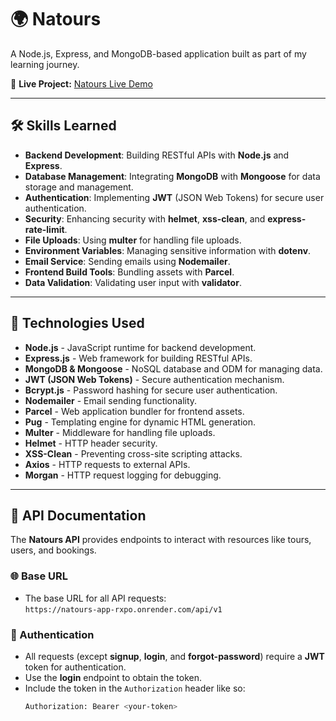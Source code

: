 # 🌍 Natours

A Node.js, Express, and MongoDB-based application built as part of my learning journey.

🚀 **Live Project:** [Natours Live Demo](https://natours-app-rxpo.onrender.com)

---

## 🛠️ Skills Learned

- **Backend Development**: Building RESTful APIs with **Node.js** and **Express**.
- **Database Management**: Integrating **MongoDB** with **Mongoose** for data storage and management.
- **Authentication**: Implementing **JWT** (JSON Web Tokens) for secure user authentication.
- **Security**: Enhancing security with **helmet**, **xss-clean**, and **express-rate-limit**.
- **File Uploads**: Using **multer** for handling file uploads.
- **Environment Variables**: Managing sensitive information with **dotenv**.
- **Email Service**: Sending emails using **Nodemailer**.
- **Frontend Build Tools**: Bundling assets with **Parcel**.
- **Data Validation**: Validating user input with **validator**.

---

## 🔧 Technologies Used

- **Node.js** - JavaScript runtime for backend development.
- **Express.js** - Web framework for building RESTful APIs.
- **MongoDB & Mongoose** - NoSQL database and ODM for managing data.
- **JWT (JSON Web Tokens)** - Secure authentication mechanism.
- **Bcrypt.js** - Password hashing for secure user authentication.
- **Nodemailer** - Email sending functionality.
- **Parcel** - Web application bundler for frontend assets.
- **Pug** - Templating engine for dynamic HTML generation.
- **Multer** - Middleware for handling file uploads.
- **Helmet** - HTTP header security.
- **XSS-Clean** - Preventing cross-site scripting attacks.
- **Axios** - HTTP requests to external APIs.
- **Morgan** - HTTP request logging for debugging.

---

## 📜 API Documentation

The **Natours API** provides endpoints to interact with resources like tours, users, and bookings.

### 🌐 Base URL
- The base URL for all API requests:  
  `https://natours-app-rxpo.onrender.com/api/v1`

### 🔑 Authentication
- All requests (except **signup**, **login**, and **forgot-password**) require a **JWT** token for authentication.
- Use the **login** endpoint to obtain the token.
- Include the token in the `Authorization` header like so:
  ```bash
  Authorization: Bearer <your-token>
